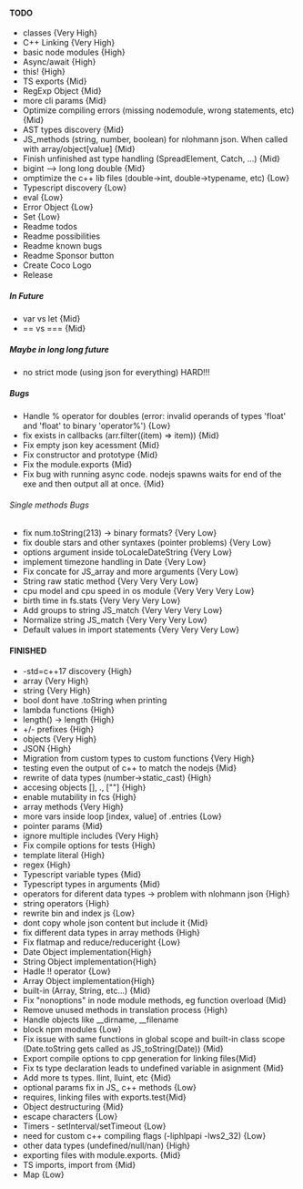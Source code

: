 #### TODO

-   classes {Very High}
-   C++ Linking {Very High}
-   basic node modules {High}
-   Async/await {High}
-   this! {High}
-   TS exports {Mid}
-   RegExp Object {Mid}
-   more cli params {Mid}
-   Optimize compiling errors (missing nodemodule, wrong statements, etc) {Mid}
-   AST types discovery {Mid}
-   JS_methods (string, number, boolean) for nlohmann json. When called with array/object[value] {Mid}
-   Finish unfinished ast type handling (SpreadElement, Catch, ...) {Mid}
-   bigint --> long long double {Mid}
-   omptimize the c++ lib files (double->int, double->typename, etc) {Low}
-   Typescript discovery {Low}
-   eval {Low}
-   Error Object {Low}
-   Set {Low}
-   Readme todos
-   Readme possibilities
-   Readme known bugs
-   Readme Sponsor button
-   Create Coco Logo
-   Release

##### In Future

-   var vs let {Mid}
-   == vs === {Mid}

##### Maybe in long long future

-   no strict mode (using json for everything) HARD!!!

##### Bugs

-   Handle % operator for doubles (error: invalid operands of types 'float' and 'float' to binary 'operator%') {Low}
-   fix exists in callbacks (arr.filter((item) => item)) {Mid}
-   Fix empty json key acessment {Mid}
-   Fix constructor and prototype {Mid}
-   Fix the module.exports {Mid}
-   Fix bug with running async code. nodejs spawns waits for end of the exe and then output all at once. {Mid}

###### Single methods Bugs

-   fix num.toString(213) -> binary formats? {Very Low}
-   fix double stars and other syntaxes (pointer problems) {Very Low}
-   options argument inside toLocaleDateString {Very Low}
-   implement timezone handling in Date {Very Low}
-   Fix concate for JS_array and more arguments {Very Low}
-   String raw static method {Very Very Very Low}
-   cpu model and cpu speed in os module {Very Very Very Low}
-   birth time in fs.stats {Very Very Very Low}
-   Add groups to string JS_match {Very Very Very Low}
-   Normalize string JS_match {Very Very Very Low}
-   Default values in import statements {Very Very Very Low}

#### FINISHED

-   -std=c++17 discovery {High}
-   array {Very High}
-   string {Very High}
-   bool dont have .toString when printing
-   lambda functions {High}
-   length() -> length {High}
-   +/- prefixes {High}
-   objects {Very High}
-   JSON {High}
-   Migration from custom types to custom functions {Very High}
-   testing even the output of c++ to match the nodejs {Mid}
-   rewrite of data types (number->static_cast<double>) {High}
-   accesing objects [], ., [""] {High}
-   enable mutability in fcs {High}
-   array methods {Very High}
-   more vars inside loop [index, value] of .entries {Low}
-   pointer params {Mid}
-   ignore multiple includes {Very High}
-   Fix compile options for tests {High}
-   template literal {High}
-   regex {High}
-   Typescript variable types {Mid}
-   Typescript types in arguments {Mid}
-   operators for diferent data types -> problem with nlohmann json {High}
-   string operators {High}
-   rewrite bin and index js {Low}
-   dont copy whole json content but include it {Mid}
-   fix different data types in array methods {High}
-   Fix flatmap and reduce/reduceright {Low}
-   Date Object implementation{High}
-   String Object implementation{High}
-   Hadle !! operator {Low}
-   Array Object implementation{High}
-   built-in (Array, String, etc...) {Mid}
-   Fix "nonoptions" in node module methods, eg function overload {Mid}
-   Remove unused methods in translation process {High}
-   Handle objects like \_\_dirname, \_\_filename
-   block npm modules {Low}
-   Fix issue with same functions in global scope and built-in class scope (Date.toString gets called as JS_toString(Date)) {Mid}
-   Export compile options to cpp generation for linking files{Mid}
-   Fix ts type declaration leads to undefined variable in asignment {Mid}
-   Add more ts types. llint, lluint, etc {Mid}
-   optional params fix in JS\_ c++ methods {Low}
-   requires, linking files with exports.test{Mid}
-   Object destructuring {Mid}
-   escape characters {Low}
-   Timers - setInterval/setTimeout {Low}
-   need for custom c++ compiling flags (-liphlpapi -lws2_32) {Low}
-   other data types (undefined/null/nan) {High}
-   exporting files with module.exports. {Mid}
-   TS imports, import from {Mid}
-   Map {Low}
